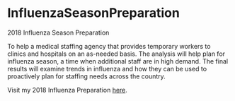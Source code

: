 # InfluenzaSeasonPreparation

2018 Influenza Season Preparation

To help a medical staffing agency that provides temporary workers to clinics
and hospitals on an as-needed basis. The analysis will help plan for influenza
season, a time when additional staff are in high demand. The final results will
examine trends in influenza and how they can be used to proactively plan for
staffing needs across the country.

Visit my 2018 Influenza Preparation [here](https://public.tableau.com/app/profile/lisa.ward4088/viz/2018FluSeasonPlan/2018FluSeason?publish=yes).
